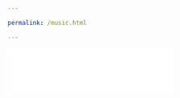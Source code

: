 ```yaml
---

permalink: /music.html

---
```


<iframe frameborder="no" border="0" marginwidth="0" marginheight="0" width=330 height=86 src="music.163.com/outchain/player?type=2&id=1382596189&auto=1&height=66"></iframe>
